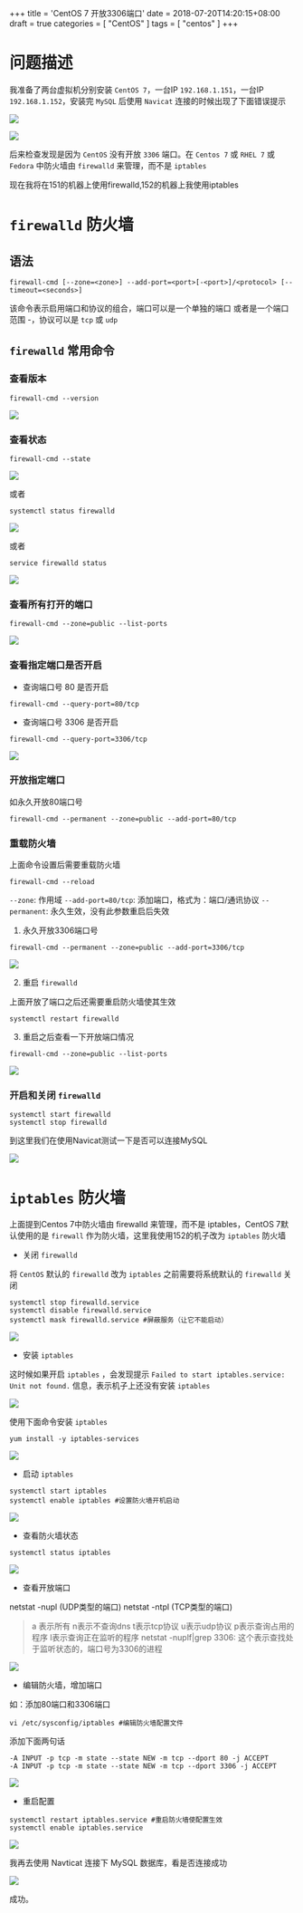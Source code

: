 +++
title = 'CentOS 7 开放3306端口'
date = 2018-07-20T14:20:15+08:00
draft = true
categories = [ "CentOS" ]
tags = [ "centos" ]
+++

# 问题描述

我准备了两台虚拟机分别安装 `CentOS 7`，一台IP `192.168.1.151`，一台IP `192.168.1.152`，安装完 `MySQL` 后使用 `Navicat` 连接的时候出现了下面错误提示

![](/images/centos/20180720/1-1.png)

![](/images/centos/20180720/1-2.png)

后来检查发现是因为 `CentOS` 没有开放 `3306` 端口。在 `Centos 7` 或 `RHEL 7` 或 `Fedora` 中防火墙由 `firewalld` 来管理，而不是 `iptables`

现在我将在151的机器上使用firewalld,152的机器上我使用iptables

# `firewalld` 防火墙

## 语法

```
firewall-cmd [--zone=<zone>] --add-port=<port>[-<port>]/<protocol> [--timeout=<seconds>]
```

该命令表示启用端口和协议的组合，端口可以是一个单独的端口 <port> 或者是一个端口范围 <port>-<port>，协议可以是 `tcp` 或 `udp`

## `firewalld` 常用命令

### 查看版本

```
firewall-cmd --version
```

![](/images/centos/20180720/2.png)

### 查看状态

```
firewall-cmd --state
```

![](/images/centos/20180720/3.png)

或者

```
systemctl status firewalld
```

![](/images/centos/20180720/4.png)

或者

```
service firewalld status
```

![](/images/centos/20180720/5.png)



### 查看所有打开的端口

```
firewall-cmd --zone=public --list-ports
```

![](/images/centos/20180720/6.png)

### 查看指定端口是否开启

* 查询端口号 80 是否开启

```
firewall-cmd --query-port=80/tcp
```

* 查询端口号 3306 是否开启

```
firewall-cmd --query-port=3306/tcp
```

![](/images/centos/20180720/7.png)

### 开放指定端口

如永久开放80端口号

```
firewall-cmd --permanent --zone=public --add-port=80/tcp
```

### 重载防火墙

上面命令设置后需要重载防火墙

```
firewall-cmd --reload
```

`--zone`: 作用域
`--add-port=80/tcp`: 添加端口，格式为：端口/通讯协议
`--permanent`: 永久生效，没有此参数重启后失效

1. 永久开放3306端口号

```
firewall-cmd --permanent --zone=public --add-port=3306/tcp
```

![](/images/centos/20180720/8.png)

2. 重启 `firewalld`

上面开放了端口之后还需要重启防火墙使其生效

```
systemctl restart firewalld
```

3. 重启之后查看一下开放端口情况

```
firewall-cmd --zone=public --list-ports
```

![](/images/centos/20180720/9.png)

### 开启和关闭 `firewalld`

```
systemctl start firewalld
systemctl stop firewalld
```

到这里我们在使用Navicat测试一下是否可以连接MySQL

![](/images/centos/20180720/10.png)

# `iptables` 防火墙

上面提到Centos 7中防火墙由 firewalld 来管理，而不是 iptables，CentOS 7默认使用的是 `firewall` 作为防火墙，这里我使用152的机子改为 `iptables` 防火墙

* 关闭 `firewalld`

将 `CentOS` 默认的 `firewalld` 改为 `iptables` 之前需要将系统默认的 `firewalld` 关闭

```
systemctl stop firewalld.service
systemctl disable firewalld.service
systemctl mask firewalld.service #屏蔽服务（让它不能启动）
```

![](/images/centos/20180720/11.png)

* 安装 `iptables`

这时候如果开启 `iptables` ，会发现提示 `Failed to start iptables.service: Unit not found.` 信息，表示机子上还没有安装 `iptables`

![](/images/centos/20180720/12.png)

使用下面命令安装 `iptables`

```
yum install -y iptables-services
```

![](/images/centos/20180720/13.png)

* 启动 `iptables`

```
systemctl start iptables
systemctl enable iptables #设置防火墙开机启动
```

![](/images/centos/20180720/14.png)

* 查看防火墙状态

```
systemctl status iptables
```

![](/images/centos/20180720/15.png)

* 查看开放端口

netstat -nupl (UDP类型的端口)
netstat -ntpl (TCP类型的端口)


> a 表示所有
> n表示不查询dns
> t表示tcp协议
> u表示udp协议
> p表示查询占用的程序
> l表示查询正在监听的程序
> netstat -nuplf|grep 3306: 这个表示查找处于监听状态的，端口号为3306的进程

![](/images/centos/20180720/16.png)

* 编辑防火墙，增加端口

如：添加80端口和3306端口

```
vi /etc/sysconfig/iptables #编辑防火墙配置文件
```

添加下面两句话

```
-A INPUT -p tcp -m state --state NEW -m tcp --dport 80 -j ACCEPT
-A INPUT -p tcp -m state --state NEW -m tcp --dport 3306 -j ACCEPT
```

![](/images/centos/20180720/17.png)

* 重启配置

```
systemctl restart iptables.service #重启防火墙使配置生效
systemctl enable iptables.service 
```

![](/images/centos/20180720/18.png)

我再去使用 Navticat 连接下 MySQL 数据库，看是否连接成功

![](/images/centos/20180720/19.png)

成功。

